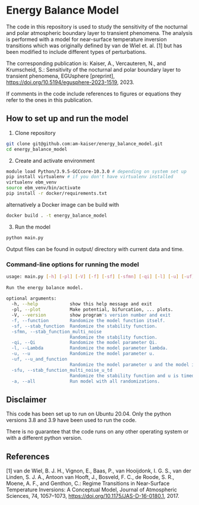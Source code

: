 # Energy Balance Model

The code in this repository is used to study the sensitivity of the nocturnal and polar atmospheric boundary layer to transient phenomena. 
The analysis is performed with a  model for near-surface temperature inversion transitions which was originally defined by van de Wiel et. al. [1] but has been modified
to include different types of perturbations. 

The corresponding publication is:
 Kaiser, A., Vercauteren, N., and Krumscheid, S.: Sensitivity of the nocturnal and polar boundary layer to transient phenomena, EGUsphere [preprint], https://doi.org/10.5194/egusphere-2023-1519, 2023.

If comments in the code include references to figures or equations they refer to the ones in this publication.

## How to set up and run the model
1. Clone repository
```bash
git clone git@github.com:am-kaiser/energy_balance_model.git
cd energy_balance_model
```

2. Create and activate environment
```bash
module load Python/3.9.5-GCCcore-10.3.0 # depending on system set up
pip install virtualenv # if you don't have virtualenv installed
virtualenv ebm_venv
source ebm_venv/bin/activate
pip install -r docker/requirements.txt
```
alternatively a Docker image can be build with
```bash
docker build . -t energy_balance_model 
```

3. Run the model
```bash
python main.py
```
Output files can be found in output/ directory with current data and time.

### Command-line options for running the model

```bash
usage: main.py [-h] [-pl] [-V] [-f] [-sf] [-sfmn] [-qi] [-l] [-u] [-uf] [-sfu] [-a]
                                                                                   
Run the energy balance model.                                                      
                                                                                   
optional arguments:                                                                
  -h, --help            show this help message and exit                            
  -pl, --plot           Make potential, bifurcation, ... plots.                    
  -V, --version         show program's version number and exit                     
  -f, --function        Randomize the model function itself.                       
  -sf, --stab_function  Randomize the stability function.                          
  -sfmn, --stab_function_multi_noise
                        Randomize the stability function.
  -qi, --Qi             Randomize the model parameter Qi.
  -l, --Lambda          Randomize the model parameter lambda.
  -u, --u               Randomize the model parameter u.
  -uf, --u_and_function
                        Randomize the model parameter u and the model itself.
  -sfu, --stab_function_multi_noise_u_td
                        Randomize the stability function and u is timedependent.
  -a, --all             Run model with all randomizations.

```
## Disclaimer
This code has been set up to run on Ubuntu 20.04. 
Only the python versions 3.8 and 3.9 have been used to run the code.

There is no guarantee that the code runs on any other operating system or with a different python version.

## References
[1] van de Wiel, B. J. H., Vignon, E., Baas, P., van Hooijdonk, I. G. S., van der Linden, S. J. A., Antoon van Hooft, J., Bosveld, F. C., de Roode,
S. R., Moene, A. F., and Genthon, C.: Regime Transitions in Near-Surface Temperature Inversions: A Conceptual Model, Journal of
Atmospheric Sciences, 74, 1057–1073, https://doi.org/10.1175/JAS-D-16-0180.1, 2017.